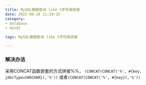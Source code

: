 ```yaml
---
title: MySQL模糊查询 like %字符串拼接
date: 2022-06-28 11:29:15
category:
- database
- mysql
  
tags: MySQL模糊查询 like %字符串拼接

---
```


### 解决办法

采用CONCAT函数嵌套的方式拼接%%，
`(CONCAT(CONCAT('%', #{key, jdbcType=VARCHAR}),'%'))` 或者`(CONCAT(CONCAT('%', #{key}),'%'))`